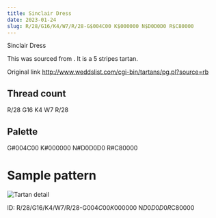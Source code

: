 ```yaml
---
title: Sinclair Dress
date: 2023-01-24
slug: R/28/G16/K4/W7/R/28-G$004C00 K$000000 N$D0D0D0 R$C80000
---
```

Sinclair Dress

This was sourced from <no value>.  It is a 5 stripes tartan.

Original link http://www.weddslist.com/cgi-bin/tartans/pg.pl?source=rb

## Thread count
R/28 G16 K4 W7 R/28

## Palette
G#004C00 K#000000 N#D0D0D0 R#C80000

# Sample pattern

![Tartan detail](tartan.png "R/28 G16 K4 W7 R/28 tartan")

ID: R/28/G16/K4/W7/R/28-G$004C00 K$000000 N$D0D0D0 R$C80000